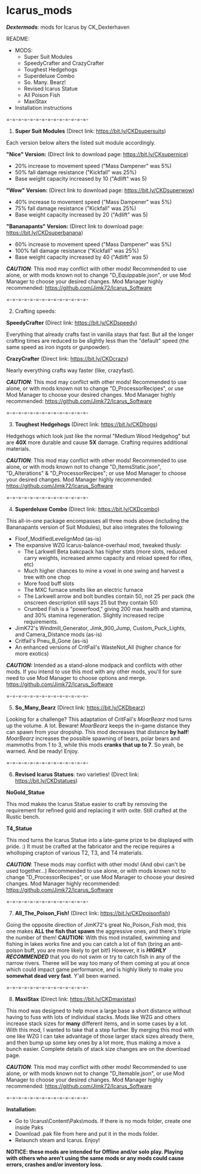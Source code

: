 # Icarus_mods
*__Dextermods__*: mods for Icarus by CK_Dexterhaven

README:

* MODS:
    * Super Suit Modules
    * SpeedyCrafter and CrazyCrafter 
    * Toughest Hedgehogs
    * Superdeluxe Combo
    * So. Many. Bearz!
    * Revised Icarus Statue
    * All Poison Fish
    * MaxiStax
* Installation instructions

=-=-=-=-=-=-=-=-=-=-=-=-=-=-

1. __Super Suit Modules__ (Direct link: https://bit.ly/CKDsupersuits)

Each version below alters the listed suit module accordingly.

**"Nice" Version:** (Direct link to download page: https://bit.ly/CKsupernice)
* 20% increase to movement speed ("Mass Dampener" was 5%)
* 50% fall damage resistance ("Kickfall" was 25%)
* Base weight capacity increased by 10 ("Adlift" was 5)

**"Wow" Version:** (Direct link to download page: https://bit.ly/CKDsuperwow)
* 40% increase to movement speed ("Mass Dampener" was 5%)
* 75% fall damage resistance ("Kickfall" was 25%)
* Base weight capacity increased by 20 ("Adlift" was 5)

**"Bananapants" Version:** (Direct link to download page: https://bit.ly/CKDsuperbanana)
* 60% increase to movement speed ("Mass Dampener" was 5%)
* 100% fall damage resistance ("Kickfall" was 25%)
* Base weight capacity increased by 40 ("Adlift" was 5)

*__CAUTION__:* This mod may conflict with other mods! Recommended to use alone, or with mods known not to change "D_Equippable.json", or use Mod Manager to choose your desired changes. Mod Manager highly recommended: https://github.com/Jimk72/Icarus_Software

=-=-=-=-=-=-=-=-=-=-=-=-=-=-

2. Crafting speeds:

__SpeedyCrafter__ (Direct link: https://bit.ly/CKDspeedy)

Everything that already crafts fast in vanilla stays that fast. But all the longer crafting times are reduced to be slightly less than the "default" speed (the same speed as iron ingots or gunpowder).

__CrazyCrafter__ (Direct link: https://bit.ly/CKDcrazy)

Nearly everything crafts way faster (like, crazyfast).

*__CAUTION__*: This mod may conflict with other mods! Recommended to use alone, or with mods known not to change "D_ProcessorRecipes", or use Mod Manager to choose your desired changes. Mod Manager highly recommended: https://github.com/Jimk72/Icarus_Software

=-=-=-=-=-=-=-=-=-=-=-=-=-=-

3. __Toughest Hedgehogs__ (Direct link: https://bit.ly/CKDhogs)

Hedgehogs which look just like the normal "Medium Wood Hedgehog" but are **40X** more durable and cause **5X** damage. Crafting requires additional materials.

*__CAUTION__*: This mod may conflict with other mods! Recommended to use alone, or with mods known not to change "D_ItemsStatic.json", "D_Alterations" & "D_ProcessorRecipes"; or use Mod Manager to choose your desired changes. Mod Manager highly recommended: https://github.com/Jimk72/Icarus_Software

=-=-=-=-=-=-=-=-=-=-=-=-=-=-

4. __Superdeluxe Combo__ (Direct link: https://bit.ly/CKDcombo)

This all-in-one package encompasses all three mods above (including the Bananapants version of Suit Modules), but also integrates the following:

* Floof_ModifiedLevelignMod (as-is)
* The expansive WZG Icarus-balance-overhaul mod, tweaked thusly:
   * The Larkwell Beta bakcpack has higher stats (more slots, reduced carry weights, increased ammo capacity and reload speed for rifles, etc) 
   * Much higher chances to mine a voxel in one swing and harvest a tree with one chop
   * More food buff slots
   * The MXC furnace smelts like an electric furnace
   * The Larkwell arrow and bolt bundles contain 50, not 25 per pack (the onscreen description still says 25 but they contain 50)
   * Crumbed Fish is a "powerfood," giving 200 max health and stamina, and 30% stamina regeneration. Slightly increased recipe requirements. 
* JimK72's Windmill_Generator, Jimk_900_Jump, Custom_Puck_Lights, and Camera_Distance mods (as-is)
* Critfail's Pneu_B_Gone (as-is)
* An enhanced versions of CritFail's WasteNot_All (higher chance for more exotics)

*__CAUTION:__* Intended as a stand-alone modpack and confilcts with other mods. If you intend to use this mod with any other mods, you'll for sure need to use Mod Manager to choose options and merge. https://github.com/Jimk72/Icarus_Software

=-=-=-=-=-=-=-=-=-=-=-=-=-=-

5. __So_Many_Bearz__ (Direct link: https://bit.ly/CKDbearz)

Looking for a challenge? This adaptation of CritFail's *MoarBearz* mod turns up the volume. A lot. Beware! *MoarBearz* keeps the in-game distance they can spawn from your dropship. This mod decreases that distance __by half__! *MoarBearz* increases the possible spawning of bears, polar bears and mammoths from 1 to 3, while this mods __cranks that up to 7__. So yeah, be warned. And be ready! Enjoy.

=-=-=-=-=-=-=-=-=-=-=-=-=-=-

6. __Revised Icarus Statues__: two varieties! (Direct link: https://bit.ly/CKDstatues)

__NoGold_Statue__

This mod makes the Icarus Statue easier to craft by removing the requirement for refined gold and replacing it with oxite. Still crafted at the Rustic bench.

__T4_Statue__

This mod turns the Icarus Statue into a late-game prize to be displayed with pride. :) It must be crafted at the fabricator and the recipe requires a wholloping crapton of various T2, T3, and T4 materials.

*__CAUTION__*: These mods may conflict with other mods! (And obvi can't be used together...) Recommended to use alone, or with mods known not to change "D_ProcessorRecipes", or use Mod Manager to choose your desired changes. Mod Manager highly recommended: https://github.com/Jimk72/Icarus_Software

=-=-=-=-=-=-=-=-=-=-=-=-=-=-

7. __All_The_Poison_Fish!__ (Direct link: https://bit.ly/CKDpoisonfish)

Going the opposite direction of JimK72's great No_Poison_Fish mod, this one makes __ALL the fish that spawn__ the aggressive ones, and there's triple the number of them! __CAUTION:__ With this mod installed, swimming and fishing in lakes works fine and you can catch a lot of fish (bring an anti-poison buff, you are more likely to get bit!) However, it is __*HIGHLY RECOMMENDED*__ that you do not swim or try to catch fish in any of the narrow rivers. Theree will be way too many of them coming at you at once which could impact game performance, and is highly likely to make you __somewhat dead very fast__. Y'all been warned.

=-=-=-=-=-=-=-=-=-=-=-=-=-=-

8. __MaxiStax__ (Direct link: https://bit.ly/CKDmaxistax)

This mod was designed to help move a large base a short distance without having to fuss with lots of individual stacks. Mods like WZG and others increase stack sizes for __many__ different items, and in some cases by a lot. With this mod, I wanted to take that a step further. By merging this mod with one like WZG I can take advantage of those larger stack sizes already there, and then bump up some key ones by a lot more, thus making a move a bunch easier. Complete details of stack size changes are on the download page.

*__CAUTION__*: This mod may conflict with other mods! Recommended to use alone, or with mods known not to change "D_Itemable.json", or use Mod Manager to choose your desired changes. Mod Manager highly recommended: https://github.com/Jimk72/Icarus_Software

=-=-=-=-=-=-=-=-=-=-=-=-=-=-

__Installation:__

* Go to \Icarus\Content\Paks\mods. If there is no mods folder, create one inside Paks
* Download .pak file from here and put it in the mods folder.
* Relaunch steam and Icarus. Enjoy!

__NOTICE: these mods are intended for Offline and/or solo play. Playing with others who aren't using the same mods or any mods could cause errors, crashes and/or inventory loss.__

